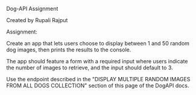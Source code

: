Dog-API Assignment

Created by Rupali Rajput

Assignment:

Create an app that lets users choose to display between 1 and 50 random dog images, then prints the results to the console.

The app should feature a form with a required input where users indicate the number of images to retrieve, and the input should default to 3.

Use the endpoint described in the "DISPLAY MULTIPLE RANDOM IMAGES FROM ALL DOGS COLLECTION" section of this page of the DogAPI docs.
